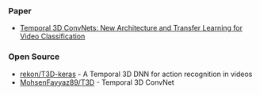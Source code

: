 


### Paper
- [Temporal 3D ConvNets: New Architecture and Transfer Learning for Video Classification](https://arxiv.org/pdf/1711.08200.pdf)


### Open Source
- [rekon/T3D-keras](https://github.com/rekon/T3D-keras) - A Temporal 3D DNN for action recognition in videos
- [MohsenFayyaz89/T3D](https://github.com/MohsenFayyaz89/T3D) - Temporal 3D ConvNet
